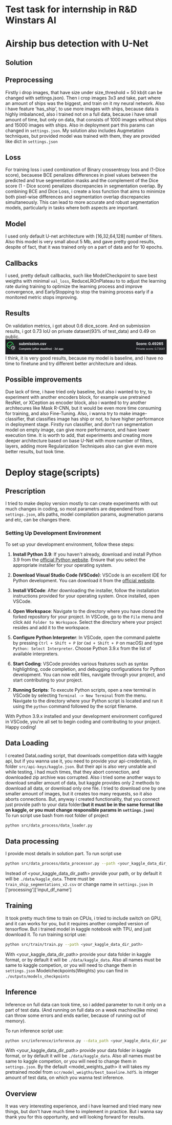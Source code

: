 # Test task for internship in R&D Winstars AI
# Airship bus detection with U-Net
## Solution
## Preprocessing 
Firstly i drop images, that have size under size_threshold = 50 kb(it can be changed with settings.json). Then i crop images 3x3 and take, part where an amount of ships was the biggest, and train on it my neural network. Also i have feature 'has_ship', to use more images with ships, because data is highly imbalanced, also i trained not on a full data, because i have small amount of time, but only on data, that consists of 1000 images without ships and 15000 images with ships. Also in deployment part this params can changed in `settings.json`. My solution also includes Augmetation techniques, but provided model was trained with them, they are provided like dict in `settings.json`  
## Loss 
For training loss i used combination of Binary crossentropy loss and (1-Dice score), becauese BCE penalizes differences in pixel values between the predicted and true segmentation masks and the complement of the Dice score (1 - Dice score) penalizes discrepancies in segmentation overlap. By combining BCE and Dice Loss, i create a loss function that aims to minimize both pixel-wise differences and segmentation overlap discrepancies simultaneously. This can lead to more accurate and robust segmentation models, particularly in tasks where both aspects are important.
## Model 
I used only default U-net architecture with [16,32,64,128] number of filters. Also this model is very small about 5 Mb, and gave pretty good results, despite of fact, that it was trained only on a part of data and for 10 epochs.
## Callbacks
I used, pretty default callbacks, such like ModelCheckpoint to save best weigths with minimal `val_loss`, ReduceLROnPlateau to to adjust the learning rate during training to optimize the learning process and improve convergence, and EarlyStopping to stop the training process early if a monitored metric stops improving.
## Results
On validation metrics, i got about 0.6 dice_score. And on submission results, i got 0.73 IoU on private dataset(93% of test_data) and 0.49 on public.
![alt text](image.png)
I think, it is very good results, because my model is baseline, and i have no time to finetune and try different better architecture and ideas.

## Possible improvements
Due lack of time, i have tried only baseline, but also i wanted to try, to experiment with another encoders block, for example use pretrained ResNet, or XCeption as encoder block, also i wanted to try another architecures like Mask R-CNN, but it would be even more time consuming for training,  and also Fine-Tuning. Also, i wanna try to make image-classifier, that classifies image has ship or not, to have higher performance in deployment stage. Firstly run classifier, and don't run segmentation model on empty image, can give more performance, and have lower execution time. It is worth to add, that experiments and creating more deeper architecture based on base U-Net with more number of filters, layers, adding more Regularization Techniques also can give even more better results, but took time.

# Deploy stage(scripts)
## Prescription
I tried to make deploy version mostly to can create experiments with out much changes in coding, so most parametrs are dependend from `settings.json`, alls paths, model compilation params, augmenation params and etc, can be changes there.

### Setting Up Development Environment

To set up your development environment, follow these steps:

1. **Install Python 3.9**: If you haven't already, download and install Python 3.9 from the [official Python website](https://www.python.org/downloads/release/python-3916/). Ensure that you select the appropriate installer for your operating system.

2. **Download Visual Studio Code (VSCode)**: VSCode is an excellent IDE for Python development. You can download it from the [official website](https://code.visualstudio.com/Download).

3. **Install VSCode**: After downloading the installer, follow the installation instructions provided for your operating system. Once installed, open VSCode.

4. **Open Workspace**: Navigate to the directory where you have cloned the forked repository for your project. In VSCode, go to the `File` menu and click `Add Folder to Workspace`. Select the directory where your project resides and add it to the workspace.

5. **Configure Python Interpreter**: In VSCode, open the command palette by pressing `Ctrl + Shift + P` (or `Cmd + Shift + P` on macOS) and type `Python: Select Interpreter`. Choose Python 3.9.x from the list of available interpreters.

6. **Start Coding**: VSCode provides various features such as syntax highlighting, code completion, and debugging configurations for Python development. You can now edit files, navigate through your project, and start contributing to your project.

7. **Running Scripts**: To execute Python scripts, open a new terminal in VSCode by selecting `Terminal -> New Terminal` from the menu. Navigate to the directory where your Python script is located and run it using the `python` command followed by the script filename.

With Python 3.9.x installed and your development environment configured in VSCode, you're all set to begin coding and contributing to your project. Happy coding!

## Data Loading 
I created DataLoading script, that downloads competition data with kaggle api, but if you wanna use it, you need to provide your api-credentials, in folder `src/api-keys/kaggle.json`. But their api is also very unstable and while testing, i had much times, that they abort connection, and downloaded zip archive was corrupted. Also i tried some another ways to download smaller amount of data, but kaggle provides only 2 methods to download all data, or download only one file. I tried to download one by one smaller amount of images, but it creates too many requests, so it also aborts connections. But, anyway i created functionality, that you connect just provide path to your data folder(<b>but it must be in the same format like on kaggle, or you must change responsible params in `settings.json`</b>)  
To run script use bash from root folder of project
```bash
python src/data_process/data_loader.py 
```
## Data processing
I provide most details in solution part. 
To run script use 

```bash
python src/data_process/data_processor.py --path <your_kaggle_data_dir_path>
```
Instead of <your_kaggle_data_dir_path> provide your path, or by default it will be `./data/kaggle_data`. There must be `train_ship_segmentations_v2.csv` or change name in `settings.json` in ['processing']['input_df_name']

## Training 
It took pretty much time to train on CPUs, i tried to include switch on GPU, and it can works for you, but it requires another compiled version of tensorflow. But i trained model in kaggle notebook with TPU, and just download it.
To run training script use:
```bash
python src/train/train.py --path <your_kaggle_data_dir_path>
```
With <your_kaggle_data_dir_path> provide your data folder in kaggle format, or by default it will be `./data/kaggle_data`. Also all names must be same to kaggle competion, or you will need to change them in `settings.json`
Modelcheckpoints(Weights) you can find in `./outputs/models_checkpoints`
## Inference 
Inference on full data can took time, so i added parameter to run it only on a part of test data. (And running on full data on a week machine(like mine) can throw some errors and ends earlier, because of running out of memory). 

To run inference script use:

```bash
python src/inference/inference.py --data_path <your_kaggle_data_dir_path> --model_weights_path <model_weights_path> --amount <amount>
```
With <your_kaggle_data_dir_path> provide your data folder in kaggle format, or by default it will be `./data/kaggle_data`. Also all names must be same to kaggle competion, or you will need to change them in `settings.json`. By the default <model_weights_path> it will takes my pretrained model from `scr/model_weigths/best_baseline.hdf5`. <amount> is integer amount of test data, on which you wanna test inference.

## Overview
It was very interesting experience, and i have learned and tried many new things, but don't have much time to implement in practice. But i wanna say thank you for this opportunity, and will looking forward for results.